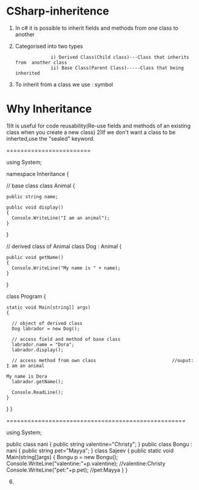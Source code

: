 # CSharp-inheritence

1) In c# it is possible to inherit fields and methods from one class to another
2) Categorised into two types

                    i) Derived Class(Child class)---Class that inherits from  another class
                    ii) Base Class(Parent Class)-----Class that being inherited

3)   To inherit from a class we use : symbol

# Why Inheritance

1)It is useful for code reusability(Re-use fields and methods of an existing class when you create a new class)
2)If we don't want a class to be inherted,use the "sealed" keyword.

========================

using System;

namespace Inheritance 
{

  // base class
  class Animal 
  { 

    public string name;

    public void display() 
    {
      Console.WriteLine("I am an animal");
    }
    
  } 
  
  // derived class of Animal 
  class Dog : Animal 
  {
    
    public void getName() 
    {
      Console.WriteLine("My name is " + name);
    }
  }

  class Program 
  {

    static void Main(string[] args)
    {

      // object of derived class
      Dog labrador = new Dog();

      // access field and method of base class
      labrador.name = "Dora";
      labrador.display();

      // access method from own class                            //ouput: I am an animal
                                                                          My name is Dora
      labrador.getName();

      Console.ReadLine();
    }

  }
}

===================================================

using System;

public class nani
{
    public string valentine="Christy";
}
public class Bongu : nani
{
    public string pet="Mayya";
}
class Sajeev
{
    public static void Main(string[]args)
    {
        Bongu p = new Bongu();
        Console.WriteLine("valentine:"+p.valentine);           //valentine:Christy
        Console.WriteLine("pet:"+p.pet);                      //pet:Mayya
    }
}








6) 
